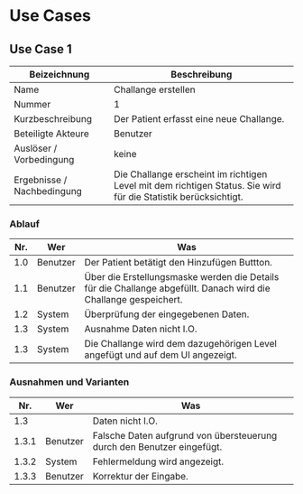 # Use Cases

## Use Case 1

| Beizeichnung | Beschreibung |
| - |- |
| Name | Challange erstellen |
| Nummer | 1 |
| Kurzbeschreibung | Der Patient erfasst eine neue Challange. |
| Beteiligte Akteure | Benutzer |
| Auslöser / Vorbedingung | keine |
| Ergebnisse / Nachbedingung | Die Challange erscheint im richtigen Level mit dem richtigen Status. Sie wird für die Statistik berücksichtigt. |

### Ablauf

| Nr. | Wer | Was |
| - | - | - |
| 1.0 | Benutzer | Der Patient betätigt den Hinzufügen Buttton. |
| 1.1 | Benutzer | Über die Erstellungsmaske werden die Details für die Challange abgefüllt. Danach wird die Challange gespeichert. |
| 1.2 | System | Überprüfung der eingegebenen Daten. |
| 1.3 | System | Ausnahme Daten nicht I.O. |
| 1.3 | System | Die Challange wird dem dazugehörigen Level angefügt und auf dem UI angezeigt. |

### Ausnahmen und Varianten

| Nr. | Wer | Was |
| - | - | - |
| 1.3 | | Daten nicht I.O. |
| 1.3.1 | Benutzer | Falsche Daten aufgrund von übersteuerung durch den Benutzer eingefügt. |
| 1.3.2 | System | Fehlermeldung wird angezeigt. |
| 1.3.3 | Benutzer | Korrektur der Eingabe. |